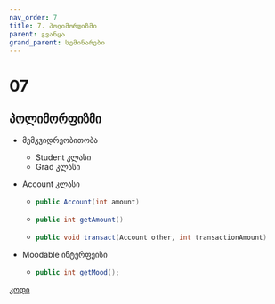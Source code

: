 ```yaml
---
nav_order: 7
title: 7. პოლიმორფიზმი
parent: გვანცა
grand_parent: სემინარები
---
```


# 07

## პოლიმორფიზმი

- მემკვიდრეობითობა

  - Student კლასი
  - Grad კლასი

- Account კლასი

  - ```java
    public Account(int amount)
    ```

  - ```java
    public int getAmount()
    ```

  - ```java
    public void transact(Account other, int transactionAmount)
    ```

- Moodable ინტერფეისი

  - ```java
    public int getMood();
    ```

[კოდი](https://github.com/Freeuni-Lekva/oop-2021/tree/main/Content/Seminars/Gvantsa/07)
